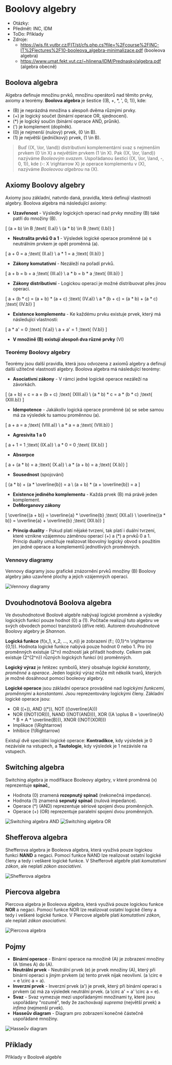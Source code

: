 # Boolovy algebry
- Otázky:
- Předmět: INC, IDM
- ToDo: Příklady
- Zdroje:
    - https://wis.fit.vutbr.cz/FIT/st/cfs.php.cs?file=%2Fcourse%2FINC-IT%2Flectures%2F10-booleova_algebra-minimalizace.pdf (booleova algebra)
    - https://www.umat.fekt.vut.cz/~hlinena/IDM/Prednasky/algebra.pdf (algebra obecně)

## Boolova algebra
Algebra definuje množinu prvků, množinu operátorů nad těmito prvky, axiomy a teorémy. __Boolova algebra__ je šestice \((B, +, *, ', 0, 1)\), kde:
- \(B\) je neprázdná množina s alespoň dvěma různými prvky.
- \(+\) je logický součet (binární operace OR, sjednocení).
- \(*\) je logický součin (binární operace AND, průnik).
- \('\) je komplement (doplněk).
- \(0\) je nejmenší (nulový) prvek, \(0 \in B\).
- \(1\) je největší (jedničkový) prvek, \(1 \in B\).

> Buď \((X, \lor, \land)\) distributivní komplementární svaz s nejmenším prvkem \(0 \in X\) a největším prvkem \(1 \in X\). Pak \((X, \lor, \land)\) nazýváme _Booleovým svazem_. Uspořádanou šestici \((X, \lor, \land, -, 0, 1)\), kde \(-: X \rightarrow X\) je operace komplementu v \(X\), nazýváme _Booleovou algebrou_ na \(X\).

## Axiomy Boolovy algebry
Axiomy jsou základní, natvrdo daná, pravidla, která definují vlastnosti algebry. Boolova algebra má následující axiomy:
- __Uzavřenost__ - Výsledky logických operací nad prvky množiny \(B\) také patří do množiny \(B\).

\[
    (a + b) \in B \;\text{ (I.a)} \\
    (a * b) \in B \;\text{ (I.b)}
\]

- __Neutralita prvků 0 a 1__ - Výsledek logické operace proměnné \(a\) s neutrálním prvkem je opět proměnná \(a\).

\[
    a + 0 = a \;\text{ (II.a)} \\
    a * 1 = a \;\text{ (II.b)}
\]

- __Zákony komutativní__ - Nezáleží na pořadí prvků.

\[
    a + b = b + a \;\text{ (III.a)} \\
    a * b = b * a \;\text{ (III.b)}
\]

- __Zákony distributivní__ - Logickou operaci je možné distribuovat přes jinou operaci.

\[
    a + (b * c) = (a + b) * (a + c) \;\text{ (IV.a)} \\
    a * (b + c) = (a * b) + (a * c) \;\text{ (IV.b)}
\]

- __Existence komplementu__ - Ke každému prvku existuje prvek, který má následující vlastnosti:

\[
    a * a' = 0 \;\text{ (V.a)} \\
    a + a' = 1 \;\text{ (V.b)}
\]

- __V množině \(B\) existují alespoň dva různé prvky__ (VI)

### Teorémy Boolovy algebry
Teorémy jsou další pravidla, která jsou odvozena z axiomů algebry a definují další užitečné vlastnosti algebry. Boolova algebra má následující teorémy:
- __Asociativní zákony__ - V rámci jedné logické operace nezáleží na závorkách.

\[
    (a + b) + c = a + (b + c) \;\text{ (XIII.a)} \\
    (a * b) * c = a * (b * c) \;\text{ (XIII.b)}
\]

- __Idempotence__ - Jakákoliv logická operace proměnné \(a\) se sebe samou má za výsledek tu samou proměnnou \(a\).

\[
    a + a = a \;\text{ (VIII.a)} \\
    a * a = a \;\text{ (VIII.b)}
\]

- __Agresivita 1 a 0__

\[
    a + 1 = 1 \;\text{ (IX.a)} \\
    a * 0 = 0 \;\text{ (IX.b)}
\]

- __Absorpce__

\[
    a + (a * b) = a \;\text{ (X.a)} \\
    a * (a + b) = a \;\text{ (X.b)}
\]

- __Sousednost__ (spojování)

\[
    (a * b) + (a * \overline{b}) = a \\
    (a + b) * (a + \overline{b}) = a
\]

- __Existence jediného komplementu__ - Každá prvek \(B\) má právě jeden komplement.
- __DeMorganovy zákony__

\[
    \overline{(a + b)} = \overline{a} * \overline{b} \;\text{ (XII.a)} \\
    \overline{(a * b)} = \overline{a} + \overline{b} \;\text{ (XII.b)}
\]

- __Princip duality__ - Pokud platí nějaké tvrzení, tak platí i duální tvrzení, které vznikne vzájemnou záměnou operací \(+\) a \(*\) a prvků 0 a 1. Princip duality umožňuje realizovat libovolný logický obvod s použitím jen jedné operace a komplementů jednotlivých proměnných.

### Vennovy diagramy
Vennovy diagramy jsou grafické znázornění prvků množiny \(B\) Boolovy algebry jako uzavřené plochy a jejich vzájemných operací.

![Vennovy diagramy](/Images/20/vennovy_diagramy.png)

## Dvouhodnotová Boolova algebra
Ve dvouhodnotové Boolově algebře nabývají logické proměnné a výsledky logických funkcí pouze hodnot \(0\) a \(1\). Počítače realizují tuto algebru ve svých obvodech pomocí tranzistorů (dříve relé). Autorem dvouhodnotové Boolovy algebry je _Shannon_.

__Logická funkce__ \(f(x_1, x_2, ..., x_n)\) je zobrazení \(f:\; \{0,1\}^n \rightarrow \{0,1\}\). Hodnota logické funkce nabývá pouze hodnot 0 nebo 1. Pro \(n\) proměnných existuje \(2^n\) možností jak přiřadit hodnoty. Celkem pak existuje \(2^{2^n}\) různých logických funkcí \(n\) proměnných.

__Logický výraz__ je řetězec symbolů, který obsahuje _logické konstanty_, _proměnné_ a _operace_. Jeden logický výraz může mít několik tvarů, kterých je možné dosáhnout pomocí booleovy algebry.

__Logické operace__ jsou základní operace prováděné nad _logickými funkcemi_, _proměnnými_ a _konstantami_. Jsou reprezentovány logickými členy. Základní logické operace jsou:
- OR (\(+\)), AND (\(*\)), NOT (\(\overline{A}\))
- NOR (\(NOT(OR)\)), NAND (\(NOT(AND)\)), XOR (\(A \oplus B = \overline{A} * B + A * \overline{B}\)), XNOR (\(NOT(XOR)\))
- Implikace \(\Rightarrow\)
- Inhibice \(!\Rightarrow\)

Existují dvě speciální logické operace: __Kontradikce__, kdy výsledek je 0 nezávisle na vstupech, a __Tautologie__, kdy výsledek je 1 nezávisle na vstupech.

## Switching algebra
Switching algebra je modifikace Booleovy algebry, v které proměnná \(x\) reprezentuje __spínač___
- Hodnota \(0\) znamená __rozepnutý spínač__ (nekonečná impedance).
- Hodnota \(1\) znamená __sepnutý spínač__ (nulová impedance).
- Operace \(*\) (AND) reprezentuje sériové spojení dvou proměnných.
- Operace \(+\) (OR) reprezentuje paralelní spojení dvou proměnných.

![Switching algebra AND](/Images/20/switchig_algebra_and.png)
![Switching algebra OR](/Images/20/switchig_algebra_or.png)

## Shefferova algebra
Shefferova algebra je Booleova algebra, která využívá pouze logickou funkci __NAND__ a negaci. Pomocí funkce NAND lze realizovat ostatní logické členy a tedy i veškeré logické funkce. V Shefferově algebře platí _komutativní zákon_, ale neplatí _zákon asociativní_.

![Shefferova algebra](/Images/20/shefferova_algebra.png)

## Piercova algebra
Piercova algebra je Booleova algebra, která využívá pouze logickou funkce __NOR__ a negaci. Pomocí funkce NOR lze realizovat ostatní logické členy a tedy i veškeré logické funkce. V Piercove algebře platí _komutativní zákon_, ale neplatí _zákon asociativní_.

![Piercova algebra](/Images/20/piercova_algebra.png)

## Pojmy
- __Binární operace__ - Binární operace na množině \(A\) je zobrazení množiny \(A \times A\) do \(A\).
- __Neutrální prvek__ - Neutrální prvek \(e\) je prvek množiny \(A\), který při binární operaci s jiným prvkem \(a\) tento prvek nijak neovlivní. \(a \circ e = e \circ a = a\).
- __Inverzní prvek__ - Inverzní prvek \(a'\) je prvek, který při binární operaci s prvkem \(a\) má za výsledek neutrální prvek. \(a \circ a' = a' \circ a = e\).
- __Svaz__ - Svaz vymezuje mezi uspořádanými množinami ty, které jsou uspořádány "rozumě", tedy že zachovávají _suprema_ (největší prvek) a _infima_ (nejmenší prvek).
- __Hasseův diagram__ - Diagram pro zobrazení konečné částečně uspořádané množiny.

![Hasseův diagram](/Images/20/hasseuv_diagram.png)

## Příklady
Příklady v Boolově algebře

